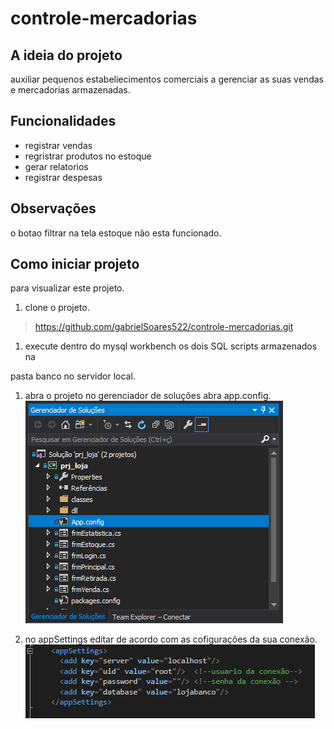# controle-mercadorias
## A ideia do projeto
auxiliar pequenos estabeliecimentos comerciais a gerenciar as suas vendas e mercadorias armazenadas.

## Funcionalidades
* registrar vendas
* regristrar produtos no estoque
* gerar relatorios
* registrar despesas

## Observações
o botao filtrar na tela estoque não esta funcionado.

## Como iniciar projeto
para visualizar este projeto.

1. clone o projeto.

>https://github.com/gabrielSoares522/controle-mercadorias.git

1. execute dentro do mysql workbench os dois SQL scripts armazenados na 

pasta banco no servidor local.

1. abra o projeto no gerenciador de soluções abra app.config.
![geneciador](https://github.com/gabrielSoares522/controle-mercadorias/blob/master/imagens/geren_Solucoes.png)

1. no appSettings editar de acordo com as cofigurações da sua conexão.
![app_config](https://github.com/gabrielSoares522/controle-mercadorias/blob/master/imagens/app_config.png)

